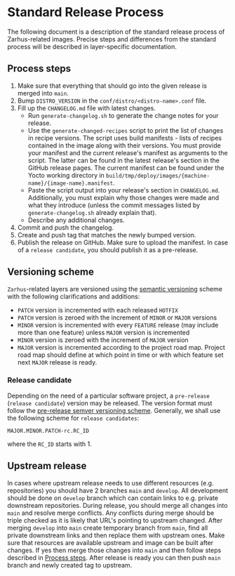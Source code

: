 # Standard Release Process

The following document is a description of the standard release process of
Zarhus-related images. Precise steps and differences from the standard
process will be described in layer-specific documentation.

## Process steps

1. Make sure that everything that should go into the given release is merged
   into `main`.
2. Bump `DISTRO_VERSION` in the `conf/distro/<distro-name>.conf` file.
3. Fill up the `CHANGELOG.md` file with latest changes.
    - Run `generate-changelog.sh` to generate the change notes for your release.
    - Use the `generate-changed-recipes` script to print the list of changes in
      recipe versions. The script uses build manifests - lists of recipes
      contained in the image along with their versions. You must provide your
      manifest and the current release's manifest as arguments to the script.
      The latter can be found in the latest release's section in the GitHub
      release pages. The current manifest can be found under the Yocto working
      directory in
      `build/tmp/deploy/images/{machine-name}/{image-name}.manifest`.
    - Paste the script output into your release's section in `CHANGELOG.md`.
      Additionally, you must explain why those changes were made and what they
      introduce (unless the commit messages listed by `generate-changelog.sh`
      already explain that).
    - Describe any additional changes.
4. Commit and push the changelog.
5. Create and push tag that matches the newly bumped version.
6. Publish the release on GitHub. Make sure to upload the manifest. In case of a
   `release candidate`, you should publish it as a pre-release.

## Versioning scheme

`Zarhus`-related layers are versioned using the
[semantic versioning](https://semver.org) scheme with the following
clarifications and additions:

- `PATCH` version is incremented with each released `HOTFIX`
- `PATCH` version is zeroed with the increment of `MINOR` or `MAJOR` versions
- `MINOR` version is incremented with every `FEATURE` release (may include more
  than one feature) unless `MAJOR` version is incremented
- `MINOR` version is zeroed with the increment of `MAJOR` version
- `MAJOR` version is incremented according to the project road map. Project road
  map should define at which point in time or with which feature set next
  `MAJOR` release is ready.

### Release candidate

Depending on the need of a particular software project, a `pre-release`
(`release candidate`) version may be released. The version format must follow
the [pre-release semver versioning scheme](https://semver.org/#spec-item-9).
Generally, we shall use the following scheme for `release candidates`:

```text
MAJOR.MINOR.PATCH-rc.RC_ID
```

where the `RC_ID` starts with 1.

## Upstream release

In cases where upstream release needs to use different resources
(e.g. repositories) you should have 2 branches `main` and `develop`.
All development should be done on `develop` branch which can contain links
to e.g. private downstream repositories.
During release, you should merge all changes into `main` and resolve merge
conflicts. Any conflicts during merge should be triple checked as it is likely
that URL's pointing to upstream changed.
After merging `develop` into `main` create temporary branch from `main`,
find all private downstream links and then replace them with upstream ones.
Make sure that resources are available upstream and image can be built after
changes. If yes then merge those changes into `main` and then follow steps
described in [Process steps](#process-steps). After release is ready you can
then push `main` branch and newly created tag to upstream.
